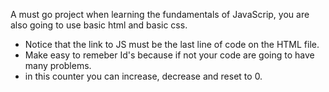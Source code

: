 A must go project when learning the fundamentals of JavaScrip, you are also going to use basic html and basic css.
- Notice that the link to JS must be the last line of code on the HTML <body> file.
- Make easy to remeber Id's because if not your code are going to have many problems.
- in this counter you can increase, decrease and reset to 0.
